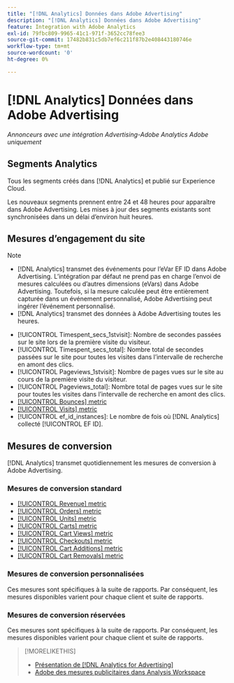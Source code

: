```yaml
---
title: "[!DNL Analytics] Données dans Adobe Advertising"
description: "[!DNL Analytics] Données dans Adobe Advertising"
feature: Integration with Adobe Analytics
exl-id: 79fbc809-9965-41c1-971f-3652cc78fee3
source-git-commit: 17482b831c5db7ef6c211f87b2e408443180746e
workflow-type: tm+mt
source-wordcount: '0'
ht-degree: 0%

---
```


# [!DNL Analytics] Données dans Adobe Advertising

*Annonceurs avec une intégration Advertising-Adobe Analytics Adobe uniquement*

## Segments Analytics

Tous les segments créés dans [!DNL Analytics] et publié sur Experience Cloud.

Les nouveaux segments prennent entre 24 et 48 heures pour apparaître dans Adobe Advertising. Les mises à jour des segments existants sont synchronisées dans un délai d’environ huit heures.

<!-- I added "metric" to some of the links below, even though it looks redundant, because of syntax limitations: If you use [!DNL] or [!UICONTROL] as the sole text of a link (such as [[!UICONTROL Revenue]], the tag is included in the link text (such as "[!UICONTROL Revenue]") when it's published. -->

## Mesures d’engagement du site

>[!NOTE]
>
>* [!DNL Analytics] transmet des événements pour l’eVar EF ID dans Adobe Advertising.  L’intégration par défaut ne prend pas en charge l’envoi de mesures calculées ou d’autres dimensions (eVars) dans Adobe Advertising. Toutefois, si la mesure calculée peut être entièrement capturée dans un événement personnalisé, Adobe Advertising peut ingérer l’événement personnalisé.
>* [!DNL Analytics] transmet des données à Adobe Advertising toutes les heures.


* [!UICONTROL Timespent_secs_1stvisit]: Nombre de secondes passées sur le site lors de la première visite du visiteur.
* [!UICONTROL Timespent_secs_total]: Nombre total de secondes passées sur le site pour toutes les visites dans l’intervalle de recherche en amont des clics.
* [!UICONTROL Pageviews_1stvisit]: Nombre de pages vues sur le site au cours de la première visite du visiteur.
* [!UICONTROL Pageviews_total]: Nombre total de pages vues sur le site pour toutes les visites dans l’intervalle de recherche en amont des clics.
* [[!UICONTROL Bounces] metric](https://experienceleague.adobe.com/docs/analytics/components/metrics/bounces.html)
* [[!UICONTROL Visits] metric](https://experienceleague.adobe.com/docs/analytics/components/metrics/visits.html)
* [!UICONTROL ef_id_instances]: Le nombre de fois où [!DNL Analytics] collecté [!UICONTROL EF ID].

## Mesures de conversion

[!DNL Analytics] transmet quotidiennement les mesures de conversion à Adobe Advertising.

### Mesures de conversion standard

* [[!UICONTROL Revenue] metric](https://experienceleague.adobe.com/docs/analytics/components/metrics/revenue.html)
* [[!UICONTROL Orders] metric](https://experienceleague.adobe.com/docs/analytics/components/metrics/orders.html)
* [[!UICONTROL Units] metric](https://experienceleague.adobe.com/docs/analytics/components/metrics/units.html)
* [[!UICONTROL Carts] metric](https://experienceleague.adobe.com/docs/analytics/components/metrics/carts.html)
* [[!UICONTROL Cart Views] metric](https://experienceleague.adobe.com/docs/analytics/components/metrics/cart-views.html)
* [[!UICONTROL Checkouts] metric](https://experienceleague.adobe.com/docs/analytics/components/metrics/checkouts.html)
* [[!UICONTROL Cart Additions] metric](https://experienceleague.adobe.com/docs/analytics/components/metrics/cart-additions.html)
* [[!UICONTROL Cart Removals] metric](https://experienceleague.adobe.com/docs/analytics/components/metrics/cart-removals.html)

### Mesures de conversion personnalisées

Ces mesures sont spécifiques à la suite de rapports. Par conséquent, les mesures disponibles varient pour chaque client et suite de rapports.

### Mesures de conversion réservées

Ces mesures sont spécifiques à la suite de rapports. Par conséquent, les mesures disponibles varient pour chaque client et suite de rapports.

>[!MORELIKETHIS]
>
>* [Présentation de [!DNL Analytics for Advertising]](overview.md)
>* [Adobe des mesures publicitaires dans Analysis Workspace](/help/integrations/analytics/advertising-metrics-in-analytics.md)

